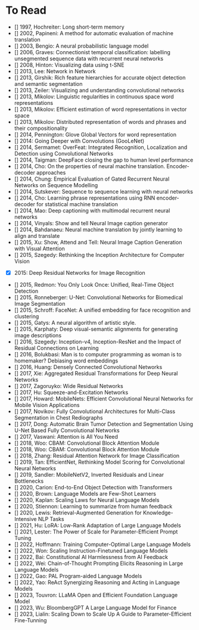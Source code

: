 # To Read

* [] 1997, Hochreiter: Long short-term memory
* [] 2002, Papineni: A method for automatic evaluation of machine translation
* [] 2003, Bengio: A neural probabilistic language model
* [] 2006, Graves: Connectionist temporal classification: labelling unsegmented sequence data with recurrent neural networks
* [] 2008, Hinton: Visualizing data using t-SNE
* [] 2013, Lee: Network in Network
* [] 2013, Girshik: Rich feature hierarchies for accurate object detection and semantic segmentation
* [] 2013, Zeiler: Visualizing and understanding convolutional networks
* [] 2013, Mikolov: Linguistic regularities in continuous space word representations
* [] 2013, Mikolov: Efficient estimation of word representations in vector space
* [] 2013, Mikolov: Distributed representation of words and phrases and their compositionality
* [] 2014, Pennington: Glove Global Vectors for word representation
* [] 2014: Going Deeper with Convolutions (GooLeNet)
* [] 2014, Sermamet: OverFeat: Integrated Recognition, Localization and Detection using Convolutional Networks
* [] 2014, Taigman: DeepFace closing the gap to human level performance
* [] 2014, Cho: On the properties of neural machine translation. Encoder-decoder approaches
* [] 2014, Chung: Empirical Evaluation of Gated Recurrent Neural Networks on Sequence Modelling
* [] 2014, Sutskever: Sequence to sequence learning with neural networks
* [] 2014, Cho: Learning phrase representations using RNN encoder-decoder for statistical machine translation
* [] 2014, Mao: Deep captioning with multimodal recurrent neural networks
* [] 2014, Vinyals: Show and tell Neural Image caption generator
* [] 2014, Bahdanaeu: Neural machine translation by jointly learning to align and translate
* [] 2015, Xu: Show, Attend and Tell: Neural Image Caption Generation with Visual Attention
* [] 2015, Szegedy: Rethinking the Inception Architecture for Computer Vision
* [x] 2015: Deep Residual Networks for Image Recognition
* [] 2015, Redmon: You Only Look Once: Unified, Real-Time Object Detection
* [] 2015, Ronneberger: U-Net: Convolutional Networks for Biomedical Image Segmentation
* [] 2015, Schroff: FaceNet: A unified embedding for face recognition and clustering
* [] 2015, Gatys: A neural algorithm of artistic style.
* [] 2015, Karphaty: Deep visual-semantic alignments for generating image descriptions
* [] 2016, Szegedy: Inception-v4, Inception-ResNet and the Impact of Residual Connections on Learning
* [] 2016, Bolukbasi: Man is to computer programming as woman is to homemaker? Debiasing word embeddings
* [] 2016, Huang: Densely Connected Convolutional Networks
* [] 2017, Xie: Aggregated Residual Transformations for Deep Neural Networks
* [] 2017, Zagoruyko: Wide Residual Networks
* [] 2017, Hu: Squeeze-and-Excitation Networks
* [] 2017, Howard: MobileNets: Efficient Convolutional Neural Networks for Mobile Vision Applications
* [] 2017, Novikov: Fully Convolutional Architectures for Multi-Class Segmentation in Chest Rediographs
* [] 2017, Dong: Automatic Brain Tumor Detection and Segmentation Using U-Net Based Fully Convolutional Networks
* [] 2017, Vaswani: Attention is All You Need
* [] 2018, Woo: CBAM: Convolutional Block Attention Module
* [] 2018, Woo: CBAM: Convolutional Block Attention Module
* [] 2018, Zhang: Residual Attention Network for Image Classification
* [] 2019, Tan: EfficientNet, Rethinking Model Scoring for Convolutional Neural Networks
* [] 2019, Sandler: MobileNetV2, Inverted Residuals and Linear Bottlenecks
* [] 2020, Carion: End-to-End Object Detection with Transformers
* [] 2020, Brown: Language Models are Few-Shot Learners
* [] 2020, Kaplan: Scaling Laws for Neural Language Models
* [] 2020, Stiennon: Learning to summarize from human feedback
* [] 2020, Lewis: Retrieval-Augmented Generation for Knowledge-Intensive NLP Tasks
* [] 2021, Hu: LoRA: Low-Rank Adaptation of Large Language Models
* [] 2021, Lester: The Power of Scale for Parameter-Efficient Prompt Tuning
* [] 2022, Hoffmann: Training Computer-Optimal Large Language Models
* [] 2022, Won: Scaling Instruction-Finetuned Language Models
* [] 2022, Bai: Constitutional AI Harmlessness from AI Feedback
* [] 2022, Wei: Chain-of-Thought Prompting Elicits Reasoning in Large Language Models
* [] 2022, Gao: PAL Program-aided Language Models
* [] 2022, Yao: ReAct Synergizing Reasoning and Acting in Language Models
* [] 2023, Touvron: LLaMA Open and Efficient Foundation Language Model
* [] 2023, Wu: BloombergGPT A Large Language Model for Finance
* [] 2023, Lialin: Scaling Down to Scale Up A Guide to Parameter-Efficient Fine-Tunning